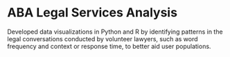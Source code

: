 # ABA Legal Services Analysis
Developed data visualizations in Python and R by identifying patterns in the legal conversations conducted by
volunteer lawyers, such as word frequency and context or response time, to better aid user populations.
